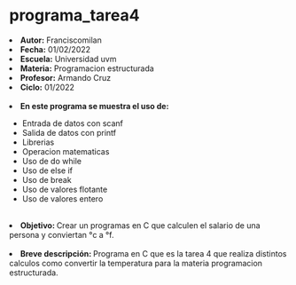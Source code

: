 # programa_tarea4


<li><b>Autor:</b> Franciscomilan</li>
 <li><b>Fecha:</b> 01/02/2022 </li>
 <li><b>Escuela:</b> Universidad uvm</li>
 <li><b>Materia:</b> Programacion estructurada</li>
 <li><b>Profesor:</b> Armando Cruz</li>
 <li><b>Ciclo:</b> 01/2022</li>
 <br>
 <li><b> En este programa se muestra el uso de: </b></li>
 <ul>
	 <li> Entrada de datos con scanf</li>
	 <li> Salida de datos con printf </li>
	<li>Librerias </li>
 	<li>Operacion matematicas </li>
	<li>Uso de do while</li>
	<li>Uso de else if </li>
	<li>Uso de break </li>
	<li>Uso de valores flotante </li>
	<li>Uso de valores entero </li>
 </ul>
<br>
 <li> <b> Objetivo: </b> Crear un programas en C que calculen el salario de una persona y conviertan °c a °f.  </li>
 <br>
 <li><b> Breve descripción: </b> Programa en C que es la tarea 4 que realiza distintos calculos como convertir la temperatura para la materia programacion estructurada.
 </li>
